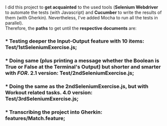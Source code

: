 I did this project to **get acquainted** to the used tools (**Selenium Webdriver** to automate the tests (with Javascript) and **Cucumber** to write the results of them (with Gherkin). Nevertheless, I've added Mocha to run all the tests in parallel). <br>Therefore, the **paths** to get until the **respective documents** are:
### * Testing deeper the Input-Output feature with 10 items: Test/1stSeleniumExercise.js;
### * Doing same (plus printing a message whether the Boolean is True or False at the Terminal's Output) but shorter and smarter with _FOR_. 2.1 version: Test/2ndSeleniumExercise.js;
### * Doing the same as the 2ndSeleniumExercise.js, but with Workout related tasks. 4.0 version: Test/3rdSeleniumExercise.js;
### * Transcribing the project into Gherkin: features/Match.feature;